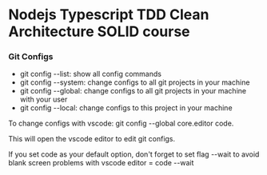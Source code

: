 # Nodejs Typescript TDD Clean Architecture SOLID course

### Git Configs

- git config --list: show all config commands
- git config --system: change configs to all git projects in your machine
- git config --global: change configs to all git projects in your machine with your user
- git config --local: change configs to this project in your machine


To change configs with vscode: git config --global core.editor code.

This will open the vscode editor to edit git configs.

If you set code as your default option, don't forget to set flag --wait to avoid blank screen problems with vscode
editor = code --wait 
